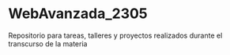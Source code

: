# WebAvanzada_2305
Repositorio para tareas, talleres y proyectos realizados durante el transcurso de la materia 
